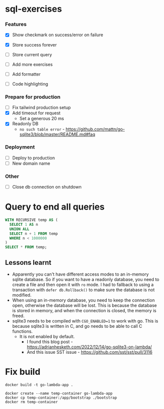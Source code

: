 # sql-exercises


### Features
* [x] Show checkmark on success/error on failure
* [x] Store success forever
* [ ] Store current query
* [ ] Add more exercises
* [ ] Add formatter
* [ ] Code highlighting


### Prepare for production
* [ ] Fix tailwind production setup
* [x] Add timeout for request
  * Set a generous 20 ms
* [x] Readonly DB
  * `no such table error` - https://github.com/mattn/go-sqlite3/blob/master/README.md#faq

### Deployment
* [ ] Deploy to production
* [ ] New domain name

### Other
* [ ] Close db connection on shutdown




# Query to end all queries
```sql
WITH RECURSIVE temp AS (
  SELECT 1 AS n
  UNION ALL
  SELECT n + 1 FROM temp
  WHERE n < 1000000
)
SELECT * FROM temp;
```


## Lessons learnt
- Apparently you can't have different access modes to an in-memory sqlite database. So if you want to have a readonly database, you need to create a file and then open it with `ro` mode. I had to fallback to using a transaction with `defer db.Rollback()` to make sure the database is not modified.
- When using an in-memory database, you need to keep the connection open, otherwise the database will be lost. This is because the database is stored in memory, and when the connection is closed, the memory is freed.
- sqlite3 needs to be compiled with `CGO_ENABLED=1` to work with go. This is because sqlite3 is written in C, and go needs to be able to call C functions.
  - It is not enabled by default. 
    - I found this blog post - https://adrianhesketh.com/2022/12/14/go-sqlite3-on-lambda/
    - And this issue SST issue - https://github.com/sst/sst/pull/3116

# Fix build
```
docker build -t go-lambda-app .
```

```
docker create --name temp-container go-lambda-app
docker cp temp-container:/app/bootstrap ./bootstrap
docker rm temp-container
```
